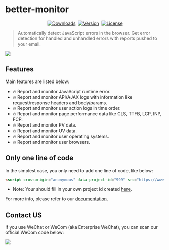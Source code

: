 # better-monitor

<p align="center" style="display: flex;align-items: center;justify-content: center;gap:8px;">
  <a href="https://npmcharts.com/compare/better-monitor?minimal=true">
    <img src="https://img.shields.io/npm/dm/better-monitor.svg" alt="Downloads">
  </a>
  <a href="https://www.npmjs.com/package/better-monitor">
    <img src="https://img.shields.io/npm/v/better-monitor.svg" alt="Version">
  </a>
  <a href="https://www.npmjs.com/package/better-monitor">
    <img src="https://img.shields.io/npm/l/better-monitor.svg" alt="License">
  </a>
</p>


> Automatically detect JavaScript errors in the browser. Get error detection for handled and unhandled errors with reports pushed to your email.

![](https://www.verybugs.com/screenshot.gif)

## Features

Main features are listed below:

- 🔥 Report and monitor JavaScript runtime error.
- 🔥 Report and monitor API/AJAX logs with information like request/response headers and body/params.
- 🔥 Report and monitor user action logs in time order.
- 🔥 Report and monitor page performance data like CLS, TTFB, LCP, INP, FCP.
- 🔥 Report and monitor PV data.
- 🔥 Report and monitor UV data.
- 🔥 Report and monitor user operating systems.
- 🔥 Report and monitor user browsers.

## Only one line of code

In the simplest case, you only need to add one line of code, like below:

```html
<script crossorigin="anonymous" data-project-id="999" src="https://www.verysites.com/verybugs/better-monitor/better-monitor.min.js"></script>
```

* Note: Your should fill in your own project id created [here](https://www.verybugs.com/admin/?t=9#/system/project).

For more info, please refer to our [documentation](https://www.verybugs.com/doc.html).

## Contact US

If you use WeChat or WeCom (aka Enterprise WeChat), you can scan our official WeCom code below:

![](https://www.verysites.com/service-support-chat-group.png)
